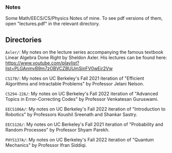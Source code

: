 ### Notes

Some Math/EECS/CS/Physics Notes of mine. To see pdf versions of them, open "lectures.pdf" in the relevant directory.

## Directories

``Axler/``: My notes on the lecture series accompanying the famous textbook Linear
Algebra Done Right by Sheldon Axler. His lectures can be found here: https://www.youtube.com/playlist?list=PLGAnmvB9m7zOBVCZBUUmSinFV0wEir2Vw

``CS170/``: My notes on UC Berkeley's Fall 2021 iteration of "Efficient Algorithms and Intractable Problems" by Professor Jelani Nelson.

``CS294-226/``: My notes on UC Berkeley's Fall 2022 iteration of "Advanced Topics in Error-Correcting Codes" by Professor Venkatesan Guruswami.

``EECS106A/``: My notes on UC Berkeley's Fall 2022 iteration of "Introduction to Robotics" by Professors Koushil Sreenath and Shankar Sastry.

``EECS126/``: My notes on UC Berkeley's Fall 2021 iteration of "Probability and Random Processes" by Professor Shyam Parekh.

``PHYS137A/``: My notes on UC Berkeley's Fall 2022 iteration of "Quantum Mechanics" by Professor Ifran Siddiqi.

